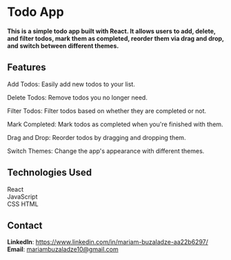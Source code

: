 # Todo App  

**This is a simple todo app built with React. It allows users to add, delete, and filter todos, mark them as completed, reorder them via drag and drop, and switch between different themes.**  

## Features  

Add Todos: Easily add new todos to your list.  

Delete Todos: Remove todos you no longer need.  

Filter Todos: Filter todos based on whether they are completed or not.  

Mark Completed: Mark todos as completed when you're finished with them.  

Drag and Drop: Reorder todos by dragging and dropping them.  

Switch Themes: Change the app's appearance with different themes.  


## Technologies Used  

React  
JavaScript  
CSS
HTML  

## Contact 

**LinkedIn**: https://www.linkedin.com/in/mariam-buzaladze-aa22b6297/  
**Email**: mariambuzaladze10@gmail.com  
